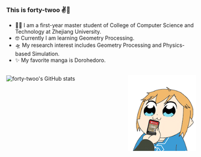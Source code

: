 ### This is forty-twoo ✌️🐯
  
- 🕵️‍♀️ I am a first-year master student of College of Computer Science and Technology at Zhejiang University. 
- 🤓 Currently I am learning Geometry Processing.
- 🛸 My research interest includes Geometry Processing and Physics-based Simulation.
- ✨ My favorite manga is Dorohedoro.
<br/><br/>

![forty-twoo's GitHub stats](https://github-readme-stats.vercel.app/api?username=forty-twoo&show_icons=true)
  <img align="right" src="https://github.com/forty-twoo/forty-twoo/blob/main/pic.GIF" width="180px">

